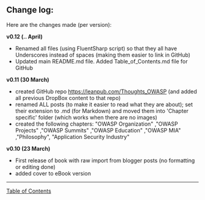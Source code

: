 ## Change log:

Here are the changes made (per version):

**v0.12 (.. April)**   

* Renamed all files (using FluentSharp script) so that they all have Underscores instead of spaces (making them easier to link in GitHub)
* Updated main README.md file. Added Table_of_Contents.md file for GitHub

**v0.11 (30 March)**    

* created GitHub repo https://leanpub.com/Thoughts_OWASP (and added all previous DropBox content to that repo)
* renamed ALL posts (to make it easier to read what they are about); set their extension to .md (for Markdown) and 
moved them into 'Chapter specific' folder (which works when there are no images)
* created the following chapters: "OWASP Organization" ,"OWASP Projects"  ,"OWASP Summits" ,"OWASP Education" ,"OWASP MIA" ,"Philosophy", "Application Security Industry"

**v0.10 (23 March)**    

* First release of book with raw import from blogger posts (no formatting or editing done)
* added cover to eBook version



- - - - 
[Table of Contents](../../Table_of_contents.md) 